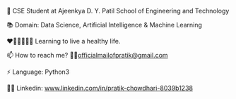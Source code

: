 🌱 CSE Student at Ajeenkya D. Y. Patil School of Engineering and Technology

📚 Domain: Data Science, Artificial Intelligence & Machine Learning

❤💪🏽🏃🏽‍♂️ Learning to live a healthy life.

📫 How to reach me? ✍🏽officialmailofpratik@gmail.com

⚡ Language: Python3 

👨‍💼 Linkedin: www.linkedin.com/in/pratik-chowdhari-8039b1238
